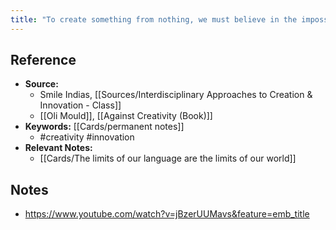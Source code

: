 ```yaml
---
title: "To create something from nothing, we must believe in the impossible"
---
```

## Reference
- **Source:** 
	- Smile Indias, [[Sources/Interdisciplinary Approaches to Creation & Innovation - Class]]
	- [[Oli Mould]], [[Against Creativity (Book)]]
- **Keywords:** [[Cards/permanent notes]]
	- #creativity #innovation 
- **Relevant Notes:**
	- [[Cards/The limits of our language are the limits of our world]]
## Notes
- https://www.youtube.com/watch?v=jBzerUUMavs&feature=emb_title